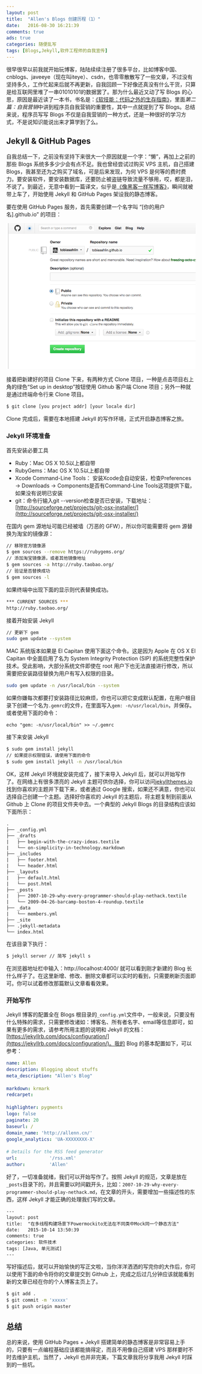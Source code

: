 ```yaml
---
layout: post
title:  "Allen's Blogs 创建历程（1）"
date:   2016-08-30 16:21:39
comments: true
ads: true
categories: 随便乱写
tags: [Blogs,Jekyll,软件工程师的自我宣传]
---
```


很早很早以前我就开始玩博客，陆陆续续注册了很多平台，比如博客中国、cnblogs、javeeye（现在叫iteye）、csdn，也零零散散写了一些文章，不过没有坚持多久，工作忙起来后就不再更新，自我回顾一下好像还真没有什么干货，只算是给互联网里堆了一串01010101的数据罢了。那为什么最近又动了写 Blogs 的心思，原因是最近读了一本书，书名是：[《软技能：代码之外的生存指南》](http://product.china-pub.com/4971248)，里面*第二篇：自我营销*中讲到程序员自我营销的重要性，其中一点就提到了写 Blogs。总结来说，程序员写写 Blogs 不仅是自我营销的一种方式，还是一种很好的学习方式，不是说知识能说出来才算学到了么。

<!-- more -->

## Jekyll & GitHub Pages
自我总结一下，之前没有坚持下来很大一个原因就是一个字：“懒”，再加上之前的那些 Blogs 系统多多少少会有点不足。我也曾经尝试过购买 VPS 主机，自己搭建 Blogs，我甚至还为之购买了域名，可是后来发现，为何 VPS 是何等的费时费力。要安装软件，要安装数据库，还要防止被盗链导致流量不够用，哎，都是泪，不说了。到最近，无意中看到一篇译文，似乎是[《像黑客一样写博客》](http://tom.preston-werner.com/2008/11/17/blogging-like-a-hacker.html)，瞬间就被带上车了，开始使用 Jekyll 和 GitHub Pages 架设我的静态博客。

要在使用 GitHub Pages 服务，首先需要创建一个名字叫 “[你的用户名].github.io” 的项目：

![图片来自：GitHub](/assets/images/make-mine-blogs-1/user-repo@2x.png)

接着把新建好的项目 Clone 下来，有两种方式 Clone 项目，一种是点击项目右上角的绿色“Set up in desktop”按钮使用 Github 客户端 Clone 项目；另外一种就是通过终端命令行来 Clone 项目。

```sh
$ git clone [you project addr] [your locale dir]
```

Clone 完成后，需要在本地搭建 Jekyll 的写作环境，正式开启静态博客之旅。

### Jekyll 环境准备
首先安装必要工具

- Ruby：Mac OS X 10.5以上都自带
- RubyGems：Mac OS X 10.5以上都自带
- Xcode Command-Line Tools： 安装Xcode会自动安装，检查Preferences → Downloads → Components是否有Command-Line Tools这项提供下载，如果没有说明已安装
- git：命令行输入git --version检查是否已安装，下载地址：[http://sourceforge.net/projects/git-osx-installer/](http://sourceforge.net/projects/git-osx-installer/)

在国内 gem 源地址可能已经被墙（万恶的 GFW），所以你可能需要将 gem 源替换为淘宝的镜像源：

```sh
// 移除官方镜像源
$ gem sources --remove https://rubygems.org/
// 添加淘宝镜像源，或者其他镜像地址
$ gem sources -a http://ruby.taobao.org/
// 验证是否替换成功
$ gem sources -l
```

如果终端中出现下面的显示则代表替换成功。

```sh
*** CURRENT SOURCES ***
http://ruby.taobao.org/
```

接着开始安装 Jekyll

```sh
// 更新下 gem
sudo gem update --system
```
MAC 系统版本如果是 El Capitan 使用下面这个命令。这是因为 Apple 在 OS X El Capitan 中全面启用了名为 System Integrity Protection (SIP) 的系统完整性保护技术。受此影响，大部分系统文件即使在 root 用户下也无法直接进行修改，所以需要把安装路径替换为用户有写入权限的目录。

```sh
sudo gem update -n /usr/local/bin --system
```

如果你嫌每次都要打安装路径比较麻烦，你也可以把它变成默认配置，在用户根目录下创建一个名为`.gemrc`的文件，在里面写入`gem: -n/usr/local/bin`，并保存。或者使用下面的命令：

```
echo "gem: -n/usr/local/bin" >> ~/.gemrc
```

接下来安装 Jekyll

```sh
$ sudo gem install jekyll
// 如果提示权限错误，请使用下面的命令
$ sudo gem install jekyll -n /usr/local/bin
```

OK，这样 Jekyll 环境就安装完成了，接下来导入 Jekyll 后，就可以开始写作了。在网络上有很多漂亮的 Jekyll 主题可供你选择，你可以访问[jekyllthemes.io](http://jekyllthemes.io/)找到你喜欢的主题并下载下来，或者通过 Google 搜索，如果还不满意，你也可以选择自己创建一个主题。选择好你喜欢的 Jekyll 的主题后，将主题复制到前面从 Github 上 Clone 的项目文件夹中去。一个典型的 Jekyll Blogs 的目录结构应该如下面所示：

```
.
├── _config.yml
├── _drafts
|   ├── begin-with-the-crazy-ideas.textile
|   └── on-simplicity-in-technology.markdown
├── _includes
|   ├── footer.html
|   └── header.html
├── _layouts
|   ├── default.html
|   └── post.html
├── _posts
|   ├── 2007-10-29-why-every-programmer-should-play-nethack.textile
|   └── 2009-04-26-barcamp-boston-4-roundup.textile
├── _data
|   └── members.yml
├── _site
├── .jekyll-metadata
└── index.html
```

在该目录下执行：

```sh
$ jekyll server // 简写 jekyll s
```

在浏览器地址栏中输入：http://localhost:4000/ 就可以看到刚才新建的 Blog 长什么样子了。在这里新增、修改、删除文章都可以实时的看到，只需要刷新页面即可。你可以试着修改那篇默认文章看看效果。

### 开始写作
Jekyll 博客的配置全在 Blogs 根目录的`_config.yml`文件中，一般来说，只要没有什么特殊的需求，只需要修改诸如：博客名、所有者名字、email等信息即可，如果有更多的需求，请参考所用主题的说明和 Jekyll 的文档：[https://jekyllrb.com/docs/configuration/](https://jekyllrb.com/docs/configuration/)。我的 Blog 的基本配置如下，可以参考：

```yml
name: Allen
description: Blogging about stuffs
meta_description: "Allen's Blog"

markdown: krmark
redcarpet:

highlighter: pygments
logo: false
paginate: 20
baseurl: /
domain_name: 'http://allenn.cn/'
google_analytics: 'UA-XXXXXXXX-X'

# Details for the RSS feed generator
url:            '/rss.xml'
author:         'Allen'
```

好了，一切准备就绪，我们可以开始写作了。按照 Jekyll 的规范，文章是放在`_posts`目录下的，并且需要以时间戳开头，比如：`2007-10-29-why-every-programmer-should-play-nethack.md`，在文章的开头，需要增加一些描述性的东西，这样 Jekyll 才能正确的处理我们写的文章。

```
---
layout: post
title:  "在多线程构建场景下Powermockito无法在不同类中Mock同一个静态方法"
date:   2015-10-14 13:50:39
comments: true
categories: 软件技术
tags: [Java, 单元测试]
---
```

写好描述后，就可以开始愉快的写正文啦，当你洋洋洒洒的写完你的大作后，你可以使用下面的命令将你的文章提交到 Github 上，完成之后过几分钟应该就能看到新的文章已经在你的个人博客主页上了。

```sh
$ git add .
$ git commit -m 'xxxxx'
$ git push origin master
```

## 总结
总的来说，使用 GitHub Pages + Jekyll 搭建简单的静态博客是非常容易上手的，只要有一点编程基础应该都能搞得定，而且不用像自己搭建 VPS 那样要时不时去维护主机，当然了，Jekyll 也并非完美，下篇文章我将分享我用 Jekyll 时踩到的一些坑。
